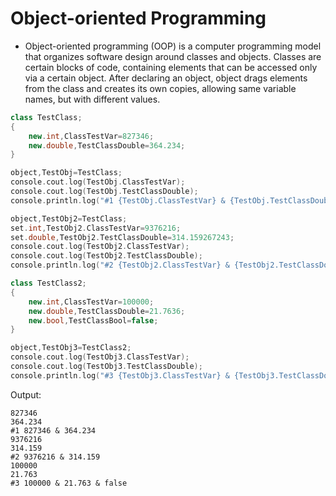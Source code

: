 # Object-oriented Programming

- Object-oriented programming (OOP) is a computer programming model that organizes software design around classes and objects. Classes are certain blocks of code, containing elements that can be accessed only via a certain object. After declaring an object, object drags elements from the class and creates its own copies, allowing same variable names, but with different values.

```cpp
class TestClass;
{
	new.int,ClassTestVar=827346;
	new.double,TestClassDouble=364.234;
}

object,TestObj=TestClass;
console.cout.log(TestObj.ClassTestVar);
console.cout.log(TestObj.TestClassDouble);
console.println.log("#1 {TestObj.ClassTestVar} & {TestObj.TestClassDouble}");

object,TestObj2=TestClass;
set.int,TestObj2.ClassTestVar=9376216;
set.double,TestObj2.TestClassDouble=314.159267243;
console.cout.log(TestObj2.ClassTestVar);
console.cout.log(TestObj2.TestClassDouble);
console.println.log("#2 {TestObj2.ClassTestVar} & {TestObj2.TestClassDouble}");

class TestClass2;
{
	new.int,ClassTestVar=100000;
	new.double,TestClassDouble=21.7636;
	new.bool,TestClassBool=false;
}

object,TestObj3=TestClass2;
console.cout.log(TestObj3.ClassTestVar);
console.cout.log(TestObj3.TestClassDouble);
console.println.log("#3 {TestObj3.ClassTestVar} & {TestObj3.TestClassDouble} & {TestObj3.TestClassBool}");
```

Output:
```
827346
364.234
#1 827346 & 364.234
9376216
314.159
#2 9376216 & 314.159
100000
21.763
#3 100000 & 21.763 & false
```